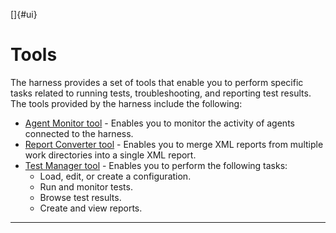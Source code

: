 <!---
  $Id$

  Copyright (c) 2001, 2024, Oracle and/or its affiliates. All rights reserved.
  DO NOT ALTER OR REMOVE COPYRIGHT NOTICES OR THIS FILE HEADER.

  This code is free software; you can redistribute it and/or modify it
  under the terms of the GNU General Public License version 2 only, as
  published by the Free Software Foundation.  Oracle designates this
  particular file as subject to the "Classpath" exception as provided
  by Oracle in the LICENSE file that accompanied this code.

  This code is distributed in the hope that it will be useful, but WITHOUT
  ANY WARRANTY; without even the implied warranty of MERCHANTABILITY or
  FITNESS FOR A PARTICULAR PURPOSE.  See the GNU General Public License
  version 2 for more details (a copy is included in the LICENSE file that
  accompanied this code).

  You should have received a copy of the GNU General Public License version
  2 along with this work; if not, write to the Free Software Foundation,
  Inc., 51 Franklin St, Fifth Floor, Boston, MA 02110-1301 USA.

  Please contact Oracle, 500 Oracle Parkway, Redwood Shores, CA 94065 USA
  or visit www.oracle.com if you need additional information or have any
  questions.
-->

[]{#ui}

# Tools

The harness provides a set of tools that enable you to perform specific tasks related to running
tests, troubleshooting, and reporting test results. The tools provided by the harness include the
following:

-   [Agent Monitor tool](agentMonitor.html) - Enables you to monitor the activity of agents
    connected to the harness.
-   [Report Converter tool](reportMerge.html) - Enables you to merge XML reports from multiple work
    directories into a single XML report.
-   [Test Manager tool](window.html) - Enables you to perform the following tasks:
    -   Load, edit, or create a configuration.
    -   Run and monitor tests.
    -   Browse test results.
    -   Create and view reports.

----------------------------------------------------------------------------------------------------


